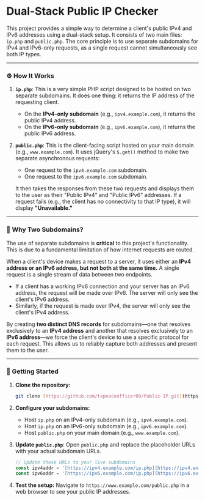 # Dual-Stack Public IP Checker

This project provides a simple way to determine a client's public IPv4 and IPv6 addresses using a dual-stack setup. It consists of two main files: `ip.php` and `public.php`. The core principle is to use separate subdomains for IPv4 and IPv6-only requests, as a single request cannot simultaneously see both IP types.

***

### ⚙️ How It Works

1.  **`ip.php`**: This is a very simple PHP script designed to be hosted on two separate subdomains. It does one thing: it returns the IP address of the requesting client.
    * On the **IPv4-only subdomain** (e.g., `ipv4.example.com`), it returns the public IPv4 address.
    * On the **IPv6-only subdomain** (e.g., `ipv6.example.com`), it returns the public IPv6 address.

2.  **`public.php`**: This is the client-facing script hosted on your main domain (e.g., `www.example.com`). It uses jQuery's `$.get()` method to make two separate asynchronous requests:
    * One request to the `ipv4.example.com` subdomain.
    * One request to the `ipv6.example.com` subdomain.

    It then takes the responses from these two requests and displays them to the user as their "Public IPv4" and "Public IPv6" addresses. If a request fails (e.g., the client has no connectivity to that IP type), it will display **"Unavailable."**

***

### 🤔 Why Two Subdomains?

The use of separate subdomains is **critical** to this project's functionality. This is due to a fundamental limitation of how internet requests are routed.

When a client's device makes a request to a server, it uses either an **IPv4 address or an IPv6 address, but not both at the same time.** A single request is a single stream of data between two endpoints.

* If a client has a working IPv6 connection and your server has an IPv6 address, the request will be made over IPv6. The server will only see the client's IPv6 address.
* Similarly, if the request is made over IPv4, the server will only see the client's IPv4 address.

By creating **two distinct DNS records** for subdomains—one that resolves exclusively to an **IPv4 address** and another that resolves exclusively to an **IPv6 address**—we force the client's device to use a specific protocol for each request. This allows us to reliably capture both addresses and present them to the user.

***

### 🚀 Getting Started

1.  **Clone the repository:**
    ```bash
    git clone [https://github.com/txpeaceofficer09/Public-IP.git](https://github.com/txpeaceofficer09/Public-IP.git)
    ```

2.  **Configure your subdomains:**
    * Host `ip.php` on an IPv4-only subdomain (e.g., `ipv4.example.com`).
    * Host `ip.php` on an IPv6-only subdomain (e.g., `ipv6.example.com`).
    * Host `public.php` on your main domain (e.g., `www.example.com`).

3.  **Update `public.php`**: Open `public.php` and replace the placeholder URLs with your actual subdomain URLs.
    ```javascript
    // Update these URLs to your live subdomains
    const ipv4addr = '[https://ipv4.example.com/ip.php](https://ipv4.example.com/ip.php)';
    const ipv6addr = '[https://ipv6.example.com/ip.php](https://ipv6.example.com/ip.php)';
    ```

4.  **Test the setup:** Navigate to `https://www.example.com/public.php` in a web browser to see your public IP addresses.
